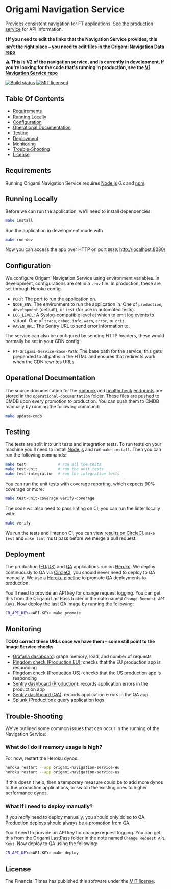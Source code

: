 
Origami Navigation Service
==========================

Provides consistent navigation for FT applications. See [the production service][production-url] for API information.

**:exclamation: If you need to edit the links that the Navigation Service provides, this isn't the right place – you need to edit files in the [Origami Navigation Data repo][navigation-data]**

**:warning: This is V2 of the navigation service, and is currently in development. If you're looking for the code that's running in production, see the [V1 Navigation Service repo](https://github.com/Financial-Times/origami-navigation-service-v1)**

[![Build status](https://img.shields.io/circleci/project/Financial-Times/origami-navigation-service.svg)][ci]
[![MIT licensed](https://img.shields.io/badge/license-MIT-blue.svg)][license]


Table Of Contents
-----------------

  * [Requirements](#requirements)
  * [Running Locally](#running-locally)
  * [Configuration](#configuration)
  * [Operational Documentation](#operational-documentation)
  * [Testing](#testing)
  * [Deployment](#deployment)
  * [Monitoring](#monitoring)
  * [Trouble-Shooting](#trouble-shooting)
  * [License](#license)


Requirements
------------

Running Origami Navigation Service requires [Node.js] 6.x and [npm].


Running Locally
---------------

Before we can run the application, we'll need to install dependencies:

```sh
make install
```

Run the application in development mode with

```sh
make run-dev
```

Now you can access the app over HTTP on port `8080`: [http://localhost:8080/](http://localhost:8080/)


Configuration
-------------

We configure Origami Navigation Service using environment variables. In development, configurations are set in a `.env` file. In production, these are set through Heroku config.

  * `PORT`: The port to run the application on.
  * `NODE_ENV`: The environment to run the application in. One of `production`, `development` (default), or `test` (for use in automated tests).
  * `LOG_LEVEL`: A Syslog-compatible level at which to emit log events to stdout. One of `trace`, `debug`, `info`, `warn`, `error`, or `crit`.
  * `RAVEN_URL`: The Sentry URL to send error information to.

The service can also be configured by sending HTTP headers, these would normally be set in your CDN config:

  * `FT-Origami-Service-Base-Path`: The base path for the service, this gets prepended to all paths in the HTML and ensures that redirects work when the CDN rewrites URLs.

Operational Documentation
-------------------------

The source documentation for the [runbook](https://dewey.ft.com/origami-navigation-service.html) and [healthcheck](https://endpointmanager.in.ft.com/manage/origami-navigation-service-eu.herokuapp.com) [endpoints](https://endpointmanager.in.ft.com/manage/origami-navigation-service-us.herokuapp.com) are stored in the `operational-documentation` folder. These files are pushed to CMDB upon every promotion to production. You can push them to CMDB manually by running the following command:
```sh
make update-cmdb
```

Testing
-------

The tests are split into unit tests and integration tests. To run tests on your machine you'll need to install [Node.js] and run `make install`. Then you can run the following commands:

```sh
make test              # run all the tests
make test-unit         # run the unit tests
make test-integration  # run the integration tests
```

You can run the unit tests with coverage reporting, which expects 90% coverage or more:

```sh
make test-unit-coverage verify-coverage
```

The code will also need to pass linting on CI, you can run the linter locally with:

```sh
make verify
```

We run the tests and linter on CI, you can view [results on CircleCI][ci]. `make test` and `make lint` must pass before we merge a pull request.


Deployment
----------

The production ([EU][heroku-production-eu]/[US][heroku-production-us]) and [QA][heroku-qa] applications run on [Heroku]. We deploy continuously to QA via [CircleCI][ci], you should never need to deploy to QA manually. We use a [Heroku pipeline][heroku-pipeline] to promote QA deployments to production.

You'll need to provide an API key for change request logging. You can get this from the Origami LastPass folder in the note named `Change Request API Keys`. Now deploy the last QA image by running the following:

```sh
CR_API_KEY=<API-KEY> make promote
```


Monitoring
----------

**TODO correct these URLs once we have them – some still point to the Image Service checks**

  * [Grafana dashboard][grafana]: graph memory, load, and number of requests
  * [Pingdom check (Production EU)][pingdom-eu]: checks that the EU production app is responding
  * [Pingdom check (Production US)][pingdom-us]: checks that the US production app is responding
  * [Sentry dashboard (Production)][sentry-production]: records application errors in the production app
  * [Sentry dashboard (QA)][sentry-qa]: records application errors in the QA app
  * [Splunk (Production)][splunk]: query application logs


Trouble-Shooting
----------------

We've outlined some common issues that can occur in the running of the Navigation Service:

### What do I do if memory usage is high?

For now, restart the Heroku dynos:

```sh
heroku restart --app origami-navigation-service-eu
heroku restart --app origami-navigation-service-us
```

If this doesn't help, then a temporary measure could be to add more dynos to the production applications, or switch the existing ones to higher performance dynos.

### What if I need to deploy manually?

If you _really_ need to deploy manually, you should only do so to QA. Production deploys should always be a promotion from QA.

You'll need to provide an API key for change request logging. You can get this from the Origami LastPass folder in the note named `Change Request API Keys`. Now deploy to QA using the following:

```sh
CR_API_KEY=<API-KEY> make deploy
```


License
-------

The Financial Times has published this software under the [MIT license][license].



[ci]: https://circleci.com/gh/Financial-Times/origami-navigation-service
[grafana]: http://grafana.ft.com/dashboard/db/origami-navigation-service-v2
[heroku-pipeline]: https://dashboard.heroku.com/pipelines/9cd9033e-fa9d-42af-bfe9-b9d0aa6f4a50
[heroku-production-eu]: https://dashboard.heroku.com/apps/origami-navigation-service-eu
[heroku-production-us]: https://dashboard.heroku.com/apps/origami-navigation-service-us
[heroku-qa]: https://dashboard.heroku.com/apps/origami-navigation-service-qa
[heroku]: https://heroku.com/
[license]: http://opensource.org/licenses/MIT
[navigation-data]: https://github.com/Financial-Times/origami-navigation-data
[node.js]: https://nodejs.org/
[npm]: https://www.npmjs.com/
[pingdom-eu]: https://my.pingdom.com/newchecks/checks#check=2301115
[pingdom-us]: https://my.pingdom.com/newchecks/checks#check=2301117
[production-url]: https://www.ft.com/__origami/service/navigation/v2
[sentry-production]: https://sentry.io/nextftcom/origami-navigation-service-producti/
[sentry-qa]: https://sentry.io/nextftcom/origami-navigation-service-qa/
[splunk]: https://financialtimes.splunkcloud.com/
